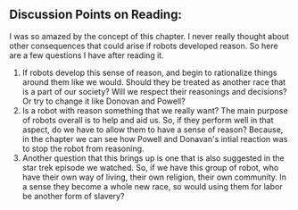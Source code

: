 ## Discussion Points on Reading:

I was so amazed by the concept of this chapter. I never really thought about other consequences that could arise if robots developed reason. So here are a few questions I have after reading it.

1. If robots develop this sense of reason, and begin to rationalize things around them like we would. Should they be treated as another race that is a part of our society? Will we respect their reasonings and decisions? Or try to change it like Donovan and Powell?
2. Is a robot with reason something that we really want? The main purpose of robots overall is to help and aid us. So, if they perform well in that aspect, do we have to allow them to have a sense of reason? Because, in the chapter we can see how Powell and Donavan's intial reaction was to stop the robot from reasoning.
3. Another question that this brings up is one that is also suggested in the star trek episode we watched. So, if we have this group of robot, who have their own way of living, their own religion, their own community. In a sense they become a whole new race, so would using them for labor be another form of slavery?

